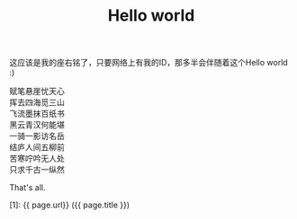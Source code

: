 ﻿---
layout: post
title: Hello world
category: poem
description: 这应该是我的座右铭了，只要网络上有我的ID，那多半会伴随着这个Hello world :)
---

这应该是我的座右铭了，只要网络上有我的ID，那多半会伴随着这个Hello world :)

赋笔悬崖忧天心  
挥去四海觅三山  
飞流墨抹百纸书  
黑云青汉何能堪  
一骑一影访名岳  
结庐人间五柳前  
苦寒咛吟无人处  
只求千古一纵然  
  
That's all.

[Shy07]:    http://www.shy07.com  "Shy07"
[1]:    {{ page.url}}  ({{ page.title }})

